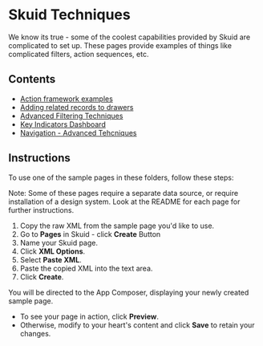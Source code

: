 # Skuid Techniques
We know its true - some of the coolest capabilities provided by Skuid are complicated to set up. These pages provide examples of things like complicated filters, action sequences, etc. 

## Contents
- [Action framework examples](Action_Fwk_Examples)
- [Adding related records to drawers](Drawers_Related_Records)
- [Advanced Filtering Techniques](Filters_Using_Forms)
- [Key Indicators Dashboard](KeyIndicators)
- [Navigation - Advanced Tehcniques](Navigation)



## Instructions
To use one of the sample pages in these folders, follow these steps:

Note: Some of these pages require a separate data source,  or require installation of a design system.  Look at the README for each page for further instructions. 

1. Copy the raw XML from the sample page you'd like to use.
2. Go to **Pages** in Skuid - click **Create** Button
3. Name your Skuid page.
4. Click **XML Options**.
5. Select **Paste XML**.
7. Paste the copied XML into the text area.
8. Click **Create**.

You will be directed to the App Composer, displaying your newly created sample page.
- To see your page in action, click **Preview**.
- Otherwise, modify to your heart's content and click **Save** to retain your changes.